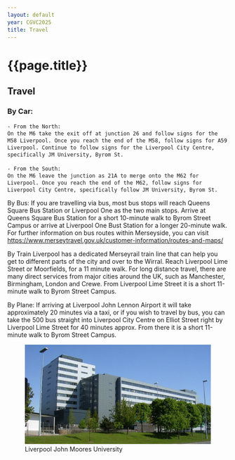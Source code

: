 ```yaml
---
layout: default
year: CGVC2025
title: Travel
---
```


# {{page.title}}

## Travel


### By Car:
    - From the North:
    On the M6 take the exit off at junction 26 and follow signs for the M58 Liverpool. Once you reach the end of the M58, follow signs for A59 Liverpool. Continue to follow signs for the Liverpool City Centre, specifically JM University, Byrom St.
    
    - From the South:
    On the M6 leave the junction as 21A to merge onto the M62 for Liverpool. Once you reach the end of the M62, follow signs for Liverpool City Centre, specifically follow JM University, Byrom St.


By Bus:
If you are travelling via bus, most bus stops will reach Queens Square Bus Station or Liverpool One as the two main stops. Arrive at Queens Square Bus Station for a short 10-minute walk to Byrom Street Campus or arrive at Liverpool One Bust Station for a longer 20-minute walk.
For further information on bus routes within Merseyside, you can visit https://www.merseytravel.gov.uk/customer-information/routes-and-maps/


By Train
Liverpool has a dedicated Merseyrail train line that can help you get to different parts of the city and over to the Wirral. Reach Liverpool Lime Street or Moorfields, for a 11 minute walk.
For long distance travel, there are many direct services from major cities around the UK, such as Manchester, Birmingham, London and Crewe.
From Liverpool Lime Street it is a short 11-minute walk to Byrom Street Campus.

By Plane:
If arriving at Liverpool John Lennon Airport it will take approximately 20 minutes via a taxi, or if you wish to travel by bus, you can take the 500 bus straight into Liverpool City Centre on Elliot Street right by Liverpool Lime Street for 40 minutes approx. From there it is a short 11-minute walk to Byrom Street Campus.

<figure class="figure">
    <img src="/assets/img/CGVC2025/venue.jpg" class="figure-img img-fluid rounded"
        alt="Liverpool John Moores University">
    <figcaption class="figure-caption text-center">
        Liverpool John Moores University
    </figcaption>
</figure>
